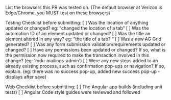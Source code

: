 
List the browsers this PR was tested on. (The default browser at Verizon is Edge/Chrome, you MUST test on these browsers)



Testing Checklist before submitting:
[ ] Was the location of anything updated or changed? eg: “changed the location of a tab”
[ ] Was the automation ID of an element updated or changed? 
[ ] Was the title an element altered in any way? eg: “the title of a tab? “ 
[ ] Was a new AG Grid generated? 
[ ] Was any form submission validation/requirements updated or changed? 
[ ] Have any permissions been updated or changed? If so, what is the permission now required to make the transaction involved in this change? (eg: 'mdu-mailings-admin')
[ ] Were any new steps added to an already existing process, such as confirmation pop-ups or navigation? If so, explain. (eg: there was no success pop-up, added new success pop-up - displays after save)

Web Checklist before submitting:
[ ] The Angular app builds (including unit tests)
[ ] Angular Code style guides were reviewed and followed
